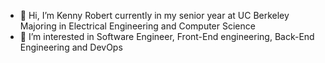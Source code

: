 - 👋 Hi, I’m Kenny Robert currently in my senior year at UC Berkeley Majoring in Electrical Engineering and Computer Science
- 👀 I’m interested in Software Engineer, Front-End engineering, Back-End Engineering and DevOps

<!---
kennyrobert88/kennyrobert88 is a ✨ special ✨ repository because its `README.md` (this file) appears on your GitHub profile.
You can click the Preview link to take a look at your changes.
--->
